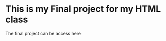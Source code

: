 <h1>This is my Final project for my HTML class</h1>
The final project can be access here <a href="https://github.com/wwilliam98/CIS181/deployments/activity_log?environment=github-pages" https://github.com/wwilliam98/CIS181/</a>
